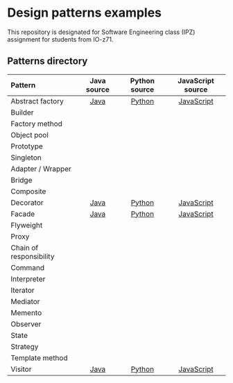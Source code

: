 # Design patterns examples

This repository is designated for Software Engineering class (IPZ) assignment for students from IO-z71.

## Patterns directory
| Pattern | Java source | Python source | JavaScript source |
| :--- | :---: | :---: | :---: |
| Abstract factory | [Java](/Creational/AbstractFactory/Java/src/Forest.java) | [Python](/Creational/AbstractFactory/Python) | [JavaScript](/Creational/AbstractFactory/JavaScript/Forest.js) |
| Builder | | | |
| Factory method | | | |
| Object pool | | | |
| Prototype | | | |
| Singleton | | | |
| Adapter / Wrapper | | | |
| Bridge | | | |
| Composite | | | |
| Decorator | [Java](/Structural/Decorator/Java/src/BikeTest.java) | [Python](/Structural/Decorator/Python/Bike.py) | [JavaScript](/Structural/Decorator/JavaScript/Bike.js) |
| Facade | [Java](/Structural/Facade/Java/src/HotelTest.java) | [Python](/Structural/Facade/Python) | [JavaScript](/Structural/Facade/JavaScript/Hotel.js) |
| Flyweight | | | |
| Proxy | | | |
| Chain of responsibility | | | |
| Command | | | |
| Interpreter | | | |
| Iterator | | | |
| Mediator | | | |
| Memento | | | |
| Observer | | | |
| State | | | |
| Strategy | | | |
| Template method | | | |
| Visitor | [Java](/Behavioral/Visitor/Java/src/RendererTest.java) | [Python](/Behavioral/Visitor/Python/Renderer.py) | [JavaScript](/Behavioral/Visitor/JavaScript/Renderer.js) |
